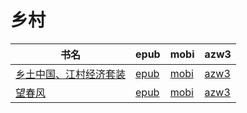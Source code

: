 # 乡村

| 书名 | epub | mobi | azw3 |
| --- | --- | --- | --- |
| [乡土中国、江村经济套装](http://ct.dalanmei.com/f/31084289-571820922-fc8462) | [epub](http://ct.dalanmei.com/f/31084289-571820922-fc8462) | [mobi](http://ct.dalanmei.com/f/31084289-571548825-f4e452) | [azw3](http://ct.dalanmei.com/f/31084289-572062634-cf7e5d) |
| [望春风](http://ct.dalanmei.com/f/31084289-571785146-2a6c99) | [epub](http://ct.dalanmei.com/f/31084289-571785146-2a6c99) | [mobi](http://ct.dalanmei.com/f/31084289-571451543-1a002c) | [azw3](http://ct.dalanmei.com/f/31084289-571885399-f9a7f1) |
